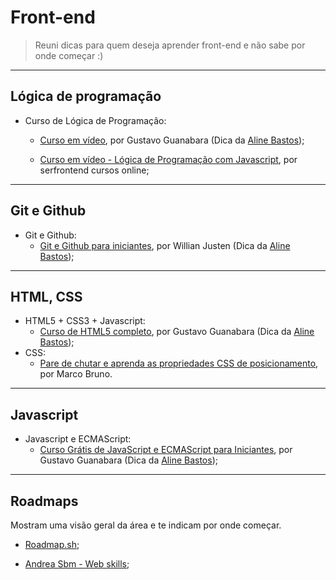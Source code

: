 # Front-end

> Reuni dicas para quem deseja aprender front-end e não sabe por onde começar :)

---
## Lógica de programação

- Curso de Lógica de Programação:
    - [Curso em vídeo](https://www.youtube.com/playlist?list=PLHz_AreHm4dmSj0MHol_aoNYCSGFqvfXV), por Gustavo Guanabara (Dica da [Aline Bastos](https://www.twitter.com/alinebastos));
    
    - [Curso em vídeo - Lógica de Programação com Javascript](https://www.youtube.com/playlist?list=PL1dUY2RYa2RidB3B134ywckDyf-FOwbv7), por serfrontend cursos online;

---

## Git e Github

- Git e Github:  
    - [Git e Github para iniciantes](https://www.udemy.com/course/git-e-github-para-iniciantes/), por Willian Justen (Dica da [Aline Bastos](https://www.twitter.com/alinebastos));  

---

## HTML, CSS
- HTML5 + CSS3 + Javascript:
    - [Curso de HTML5 completo](https://www.youtube.com/playlist?list=PLHz_AreHm4dlAnJ_jJtV29RFxnPHDuk9o), por Gustavo Guanabara (Dica da [Aline Bastos](https://www.twitter.com/alinebastos));
- CSS:
    - [Pare de chutar e aprenda as propriedades CSS de posicionamento](https://www.youtube.com/playlist?list=PLirko8T4cEmx5eBb1-9j6T6Gl4aBtZ_5x), por Marco Bruno.

---

## Javascript
- Javascript e ECMAScript:  
    - [Curso Grátis de JavaScript e ECMAScript para Iniciantes](https://www.youtube.com/playlist?list=PLHz_AreHm4dlsK3Nr9GVvXCbpQyHQl1o1), por Gustavo Guanabara (Dica da [Aline Bastos](https://www.twitter.com/alinebastos));

---

## Roadmaps

Mostram uma visão geral da área e te indicam por onde começar.

- [Roadmap.sh](https://roadmap.sh/frontend);

- [Andrea Sbm - Web skills](https://andreasbm.github.io/web-skills/);
